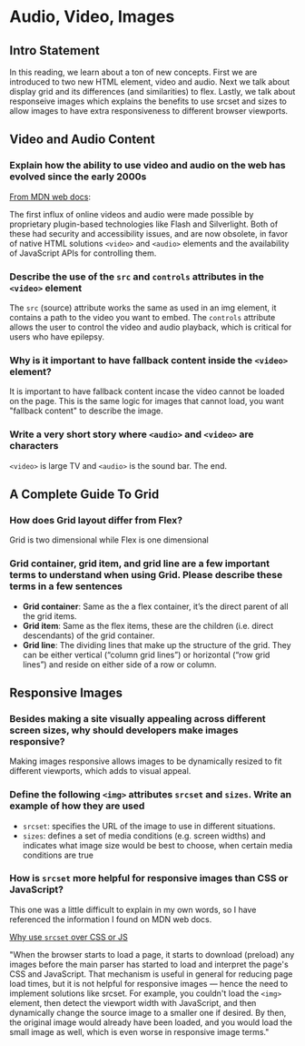 # Audio, Video, Images

## Intro Statement

In this reading, we learn about a ton of new concepts. First we are introduced to two new HTML element, video and audio. Next we talk about display grid and its differences (and similarities) to flex. Lastly, we talk about responseive images which explains the benefits to use srcset and sizes to allow images to have extra responsiveness to different browser viewports.

## Video and Audio Content

### Explain how the ability to use video and audio on the web has evolved since the early 2000s

[From MDN web docs](https://developer.mozilla.org/en-US/docs/Learn/HTML/Multimedia_and_embedding/Video_and_audio_content#video_and_audio_on_the_web):

The first influx of online videos and audio were made possible by proprietary plugin-based technologies like Flash and Silverlight. Both of these had security and accessibility issues, and are now obsolete, in favor of native HTML solutions `<video>` and `<audio>` elements and the availability of JavaScript APIs for controlling them.

### Describe the use of the `src` and `controls` attributes in the `<video>` element

The `src` (source) attribute works the same as used in an img element, it contains a path to the video you want to embed. The `controls` attribute allows the user to control the video and audio playback, which is critical for users who have epilepsy.

### Why is it important to have **fallback content** inside the `<video>` element?

It is important to have fallback content incase the video cannot be loaded on the page. This is the same logic for images that cannot load, you want "fallback content" to describe the image.

### Write a very short story where `<audio>` and `<video>` are characters

`<video>` is large TV and `<audio>` is the sound bar. The end.

## A Complete Guide To Grid

### How does Grid layout differ from Flex?

Grid is two dimensional while Flex is one dimensional

### Grid container, grid item, and grid line are a few important terms to understand when using Grid. Please describe these terms in a few sentences

- **Grid container**: Same as the a flex container, it’s the direct parent of all the grid items.
- **Grid item**: Same as the flex items, these are the children (i.e. direct descendants) of the grid container.
- **Grid line**: The dividing lines that make up the structure of the grid. They can be either vertical (“column grid lines”) or horizontal (“row grid lines”) and reside on either side of a row or column.

## Responsive Images

### Besides making a site visually appealing across different screen sizes, why should developers make images responsive?

Making images responsive allows images to be dynamically resized to fit different viewports, which adds to visual appeal.

### Define the following `<img>` attributes `srcset` and `sizes`. Write an example of how they are used

- `srcset`: specifies the URL of the image to use in different situations.
- `sizes`: defines a set of media conditions (e.g. screen widths) and indicates what image size would be best to choose, when certain media conditions are true

### How is `srcset` more helpful for responsive images than CSS or JavaScript?

This one was a little difficult to explain in my own words, so I have referenced the information I found on MDN web docs.

[Why use `srcset` over CSS or JS](https://developer.mozilla.org/en-US/docs/Learn/HTML/Multimedia_and_embedding/Responsive_images#why_cant_we_just_do_this_using_css_or_javascript)

"When the browser starts to load a page, it starts to download (preload) any images before the main parser has started to load and interpret the page's CSS and JavaScript. That mechanism is useful in general for reducing page load times, but it is not helpful for responsive images — hence the need to implement solutions like srcset. For example, you couldn't load the `<img>` element, then detect the viewport width with JavaScript, and then dynamically change the source image to a smaller one if desired. By then, the original image would already have been loaded, and you would load the small image as well, which is even worse in responsive image terms."
